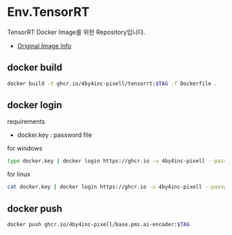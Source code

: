 # Env.TensorRT

TensorRT Docker Image를 위한 Repository입니다.

- [Original Image Info](https://catalog.ngc.nvidia.com/orgs/nvidia/containers/tensorrt)

## docker build 
```bash
docker build -t ghcr.io/4by4inc-pixell/tensorrt:$TAG -f Dockerfile .
```

## docker login

requirements

- docker.key : password file

for windows

```bash
type docker.key | docker login https://ghcr.io -u 4by4inc-pixell --password-stdin
```

for linux

```bash
cat docker.key | docker login https://ghcr.io -u 4by4inc-pixell --password-stdin
```

## docker push 

``` bash
docker push ghcr.io/4by4inc-pixell/base.pms.ai-encoder:$TAG
```
